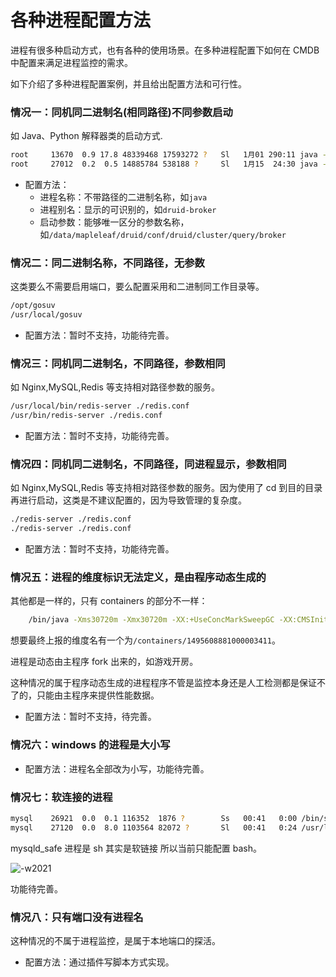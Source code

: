 # 各种进程配置方法

进程有很多种启动方式，也有各种的使用场景。在多种进程配置下如何在 CMDB 中配置来满足进程监控的需求。

如下介绍了多种进程配置案例，并且给出配置方法和可行性。

### 情况一：同机同二进制名(相同路径)不同参数启动

如 Java、Python 解释器类的启动方式.

```bash
root     13670  0.9 17.8 48339468 17593272 ?   Sl   1月01 290:11 java -server -Xms24g -Xmx24g -XX:MaxDirectMemorySize=32g -XX:+ExitOnOutOfMemoryError -Duser.timezone=UTC -Dfile.encoding=UTF-8 -Djava.io.tmpdir=var/tmp -Djava.util.logging.manager=org.apache.logging.log4j.jul.LogManager -cp /data/mapleleaf/druid/conf/druid/cluster/query/broker:/data/mapleleaf/druid/conf/druid/cluster/query/_common:/data/mapleleaf/druid/conf/druid/cluster/query/_common/hadoop-xml:/data/mapleleaf/druid/conf/druid/cluster/query/../_common:/data/mapleleaf/druid/conf/druid/cluster/query/../_common/hadoop-xml:/data/mapleleaf/druid/bin/../lib/* org.apache.druid.cli.Main server broker
root     27012  0.2  0.5 14885784 538188 ?     Sl   1月15  24:30 java -server -Xms512m -Xmx512m -XX:+ExitOnOutOfMemoryError -Duser.timezone=UTC -Dfile.encoding=UTF-8 -Djava.io.tmpdir=var/tmp -Djava.util.logging.manager=org.apache.logging.log4j.jul.LogManager -cp /data/mapleleaf/druid/conf/druid/cluster/data/middleManager:/data/mapleleaf/druid/conf/druid/cluster/data/_common:/data/mapleleaf/druid/conf/druid/cluster/data/_common/hadoop-xml:/data/mapleleaf/druid/conf/druid/cluster/data/../_common:/data/mapleleaf/druid/conf/druid/cluster/data/../_common/hadoop-xml:/data/mapleleaf/druid/bin/../lib/* org.apache.druid.cli.Main server middleManager
```

* 配置方法：
    * 进程名称：不带路径的二进制名称，如`java`
    * 进程别名：显示的可识别的，如`druid-broker`
    * 启动参数：能够唯一区分的参数名称，如`/data/mapleleaf/druid/conf/druid/cluster/query/broker`

### 情况二：同二进制名称，不同路径，无参数

这类要么不需要启用端口，要么配置采用和二进制同工作目录等。

```bash
/opt/gosuv
/usr/local/gosuv
```

* 配置方法：暂时不支持，功能待完善。

###  情况三：同机同二进制名，不同路径，参数相同

如 Nginx,MySQL,Redis 等支持相对路径参数的服务。

```bash
/usr/local/bin/redis-server ./redis.conf
/usr/bin/redis-server ./redis.conf
```

* 配置方法：暂时不支持，功能待完善。

### 情况四：同机同二进制名，不同路径，同进程显示，参数相同

如 Nginx,MySQL,Redis 等支持相对路径参数的服务。因为使用了 cd 到目的目录再进行启动，这类是不建议配置的，因为导致管理的复杂度。

```bash
./redis-server ./redis.conf
./redis-server ./redis.conf
```

* 配置方法：暂时不支持，功能待完善。

### 情况五：进程的维度标识无法定义，是由程序动态生成的

其他都是一样的，只有 containers 的部分不一样：

```bash
    /bin/java -Xms30720m -Xmx30720m -XX:+UseConcMarkSweepGC -XX:CMSInitiatingOccupancyFraction=75 -XX:+UseCMSInitiatingOccupancyOnly -XX:+DisableExplicitGC -XX:+AlwaysPreTouch -server -Djava.awt.headless=true -Dfile.encoding=UTF-8 -Djna.nosys=true -Dio.netty.noUnsafe=true -Dio.netty.noKeySetOptimization=true -Dlog4j.shutdownHookEnabled=false -Dlog4j2.disable.jmx=true -Dlog4j.skipJansi=true -XX:+HeapDumpOnOutOfMemoryError -Des.path.home=/data1/containers/1495608881000003411/es -cp /data1/containers/1495608881000003411/es/lib/* org.elasticsearch.bootstrap.Elasticsearch -d
```

想要最终上报的维度名有一个为`/containers/1495608881000003411`。

进程是动态由主程序 fork 出来的，如游戏开房。

这种情况的属于程序动态生成的进程程序不管是监控本身还是人工检测都是保证不了的，只能由主程序来提供性能数据。

* 配置方法：暂时不支持，待完善。

### 情况六：windows 的进程是大小写

* 配置方法：进程名全部改为小写，功能待完善。

### 情况七：软连接的进程

```bash
mysql    26921  0.0  0.1 116352  1876 ?        Ss   00:41   0:00 /bin/sh /usr/bin/mysqld_safe --basedir=/usr
mysql    27120  0.0  8.0 1103564 82072 ?       Sl   00:41   0:24 /usr/libexec/mysqld --basedir=/usr --datadir=/var/lib/mysql --plugin-dir=/usr/lib64/mysql/plugin --log-error=/var/log/mariadb/mariadb.log --pid-file=/var/run/mariadb/mariadb.pid --socket=/var/lib/mysql/mysql.sock
```

mysqld_safe 进程是 sh 其实是软链接 所以当前只能配置 bash。

![-w2021](../../guide/media/15809113169064.jpg)

功能待完善。

### 情况八：只有端口没有进程名

这种情况的不属于进程监控，是属于本地端口的探活。

* 配置方法：通过插件写脚本方式实现。
